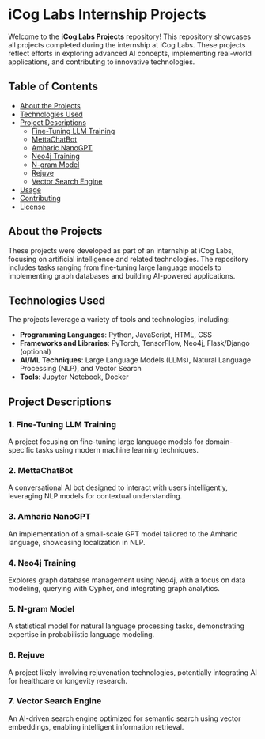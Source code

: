 # iCog Labs Internship Projects

Welcome to the **iCog Labs Projects** repository! This repository showcases all projects completed during the internship at iCog Labs. These projects reflect efforts in exploring advanced AI concepts, implementing real-world applications, and contributing to innovative technologies.

## Table of Contents
- [About the Projects](#about-the-projects)
- [Technologies Used](#technologies-used)
- [Project Descriptions](#project-descriptions)
  - [Fine-Tuning LLM Training](#fine-tuning-llm-training)
  - [MettaChatBot](#mettachatbot)
  - [Amharic NanoGPT](#amharic-nanogpt)
  - [Neo4j Training](#neo4j-training)
  - [N-gram Model](#n-gram-model)
  - [Rejuve](#rejuve)
  - [Vector Search Engine](#vector-search-engine)
- [Usage](#usage)
- [Contributing](#contributing)
- [License](#license)

## About the Projects

These projects were developed as part of an internship at iCog Labs, focusing on artificial intelligence and related technologies. The repository includes tasks ranging from fine-tuning large language models to implementing graph databases and building AI-powered applications.

## Technologies Used

The projects leverage a variety of tools and technologies, including:
- **Programming Languages**: Python, JavaScript, HTML, CSS
- **Frameworks and Libraries**: PyTorch, TensorFlow, Neo4j, Flask/Django (optional)
- **AI/ML Techniques**: Large Language Models (LLMs), Natural Language Processing (NLP), and Vector Search
- **Tools**: Jupyter Notebook, Docker

## Project Descriptions

### 1. Fine-Tuning LLM Training
A project focusing on fine-tuning large language models for domain-specific tasks using modern machine learning techniques.

### 2. MettaChatBot
A conversational AI bot designed to interact with users intelligently, leveraging NLP models for contextual understanding.

### 3. Amharic NanoGPT
An implementation of a small-scale GPT model tailored to the Amharic language, showcasing localization in NLP.

### 4. Neo4j Training
Explores graph database management using Neo4j, with a focus on data modeling, querying with Cypher, and integrating graph analytics.

### 5. N-gram Model
A statistical model for natural language processing tasks, demonstrating expertise in probabilistic language modeling.

### 6. Rejuve
A project likely involving rejuvenation technologies, potentially integrating AI for healthcare or longevity research.

### 7. Vector Search Engine
An AI-driven search engine optimized for semantic search using vector embeddings, enabling intelligent information retrieval.

